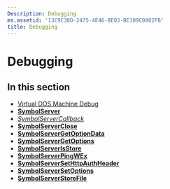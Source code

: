 ```yaml
---
Description: Debugging
ms.assetid: '13C9C38D-2475-4E46-BE03-BE109C0802FB'
title: Debugging
---
```


# Debugging

## In this section

-   [Virtual DOS Machine Debug](virtual-dos-machine-debug.md)
-   [**SymbolServer**](symbolserver.md)
-   [*SymbolServerCallback*](symbolservercallback.md)
-   [**SymbolServerClose**](symbolserverclose.md)
-   [**SymbolServerGetOptionData**](symbolservergetoptiondata.md)
-   [**SymbolServerGetOptions**](symbolservergetoptions.md)
-   [**SymbolServerIsStore**](symbolserverisstore.md)
-   [**SymbolServerPingWEx**](symbolserverpingwex.md)
-   [**SymbolServerSetHttpAuthHeader**](symbolserversethttpauthheader-.md)
-   [**SymbolServerSetOptions**](symbolserversetoptions.md)
-   [**SymbolServerStoreFile**](symbolserverstorefile.md)

 

 



